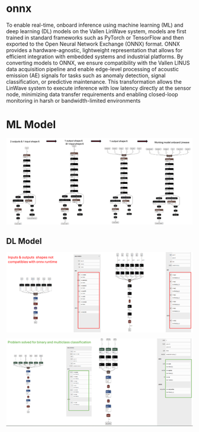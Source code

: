 # onnx
To enable real-time, onboard inference using machine learning (ML) and deep learning (DL) models on the Vallen LinWave system, models are first trained in standard frameworks such as PyTorch or TensorFlow and then exported to the Open Neural Network Exchange (ONNX) format. ONNX provides a hardware-agnostic, lightweight representation that allows for efficient integration with embedded systems and industrial platforms. By converting models to ONNX, we ensure compatibility with the Vallen LINUS data acquisition pipeline and enable edge-level processing of acoustic emission (AE) signals for tasks such as anomaly detection, signal classification, or predictive maintenance. This transformation allows the LinWave system to execute inference with low latency directly at the sensor node, minimizing data transfer requirements and enabling closed-loop monitoring in harsh or bandwidth-limited environments
# ML Model

![alt text](image.png)

## DL Model

![alt text](image-1.png)

![alt text](image-2.png)
